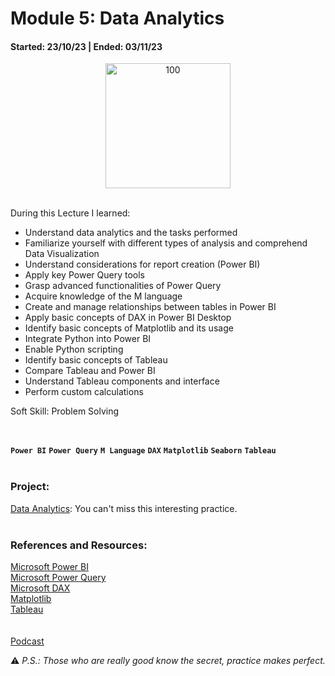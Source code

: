 # Module 5: Data Analytics
#### Started: 23/10/23 | Ended: 03/11/23<br />
<p align="center">
  <img width="200" alt="100" src="https://github.com/JohannaRangel/DataScience_SoyHenry/blob/main/M5/asset/analytics.jpg">
</p>
<br />
During this Lecture I learned:<br />

- Understand data analytics and the tasks performed
- Familiarize yourself with different types of analysis and comprehend Data Visualization
- Understand considerations for report creation (Power BI)
- Apply key Power Query tools
- Grasp advanced functionalities of Power Query
- Acquire knowledge of the M language
- Create and manage relationships between tables in Power BI
- Apply basic concepts of DAX in Power BI Desktop
- Identify basic concepts of Matplotlib and its usage
- Integrate Python into Power BI
- Enable Python scripting
- Identify basic concepts of Tableau
- Compare Tableau and Power BI
- Understand Tableau components and interface
- Perform custom calculations

Soft Skill: Problem Solving

<br />

**``` Power BI ```**  **``` Power Query ```**  **``` M Language ```**  **``` DAX ```** **``` Matplotlib ```** **``` Seaborn ```** **``` Tableau ```**<br />
<br />
### Project:
[Data Analytics](https://github.com/JohannaRangel/DataScience_SoyHenry/blob/main/M5/airbnb/Proyecto%20Integrador%20Airbnb.md): You can't miss this interesting practice. 
<br />
<br />

### References and Resources:
[Microsoft Power BI](https://learn.microsoft.com/es-es/power-bi/)<br />
[Microsoft Power Query](https://learn.microsoft.com/en-us/power-query/)<br />
[Microsoft DAX](https://learn.microsoft.com/en-us/dax/)<br />
[Matplotlib](https://matplotlib.org/)<br />
[Tableau](https://www.tableau.com/resources)<br />
<br /><br />
[Podcast](https://dataviztoday.com/)
<br />

:warning: *P.S.: Those who are really good know the secret, practice makes perfect.*
